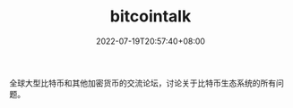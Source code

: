 ﻿---
weight: 
title: "bitcointalk"
description: "全球大型比特币和其他加密货币的交流论坛，讨论关于比特币生态系统的所有问题"
date: 2022-07-19T20:57:40+08:00
lastmod: 2022-07-19T11:12:40+08:00
draft: false
authors: ["Cindy"]
featuredImage: "bitcointalk.png"
link: "https://bitcointalk.org/"
tags: ["元宇宙社区","bitcointalk"]
categories: ["navigation"]
navigation: ["元宇宙社区"]
lightgallery: true
toc: true
pinned: false
recommend: false
recommend1: false
---
全球大型比特币和其他加密货币的交流论坛，讨论关于比特币生态系统的所有问题。
